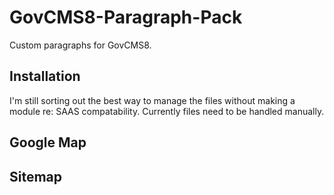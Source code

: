 # GovCMS8-Paragraph-Pack

Custom paragraphs for GovCMS8. 

## Installation

I'm still sorting out the best way to manage the files without making a module re: SAAS compatability. Currently files need to be handled manually.

## Google Map

## Sitemap
